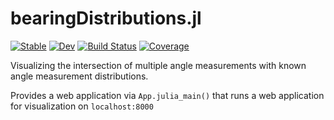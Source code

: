 # bearingDistributions.jl

[![Stable](https://img.shields.io/badge/docs-stable-blue.svg)](https://alexjbuck.github.io/bearingDistributions.jl/stable)
[![Dev](https://img.shields.io/badge/docs-dev-blue.svg)](https://alexjbuck.github.io/bearingDistributions.jl/dev)
[![Build Status](https://travis-ci.com/alexjbuck/bearingDistributions.jl.svg?branch=master)](https://travis-ci.com/alexjbuck/bearingDistributions.jl)
[![Coverage](https://codecov.io/gh/alexjbuck/bearingDistributions.jl/branch/master/graph/badge.svg)](https://codecov.io/gh/alexjbuck/bearingDistributions.jl)

Visualizing the intersection of multiple angle measurements with known angle measurement distributions.

Provides a web application via `App.julia_main()` that runs a web application for visualization on `localhost:8000`